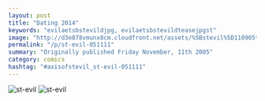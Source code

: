 ```yaml
---
layout: post
title: "Dating 2014"
keywords: "evilaetsbstevildjpg, evilaetsbstevildteasejpgst"
image: "http://d3e878vmunx8cm.cloudfront.net/assets/%5Bstevil%5D110905tease.jpg"
permalink: "/p/st-evil-051111"
summary: "Originally published Friday November, 11th 2005"
category: comics
hashtag: "#axisofstevil_st-evil-051111"
---
```


![st-evil](http://d3e878vmunx8cm.cloudfront.net/assets/%5Bstevil%5D110905tease.jpg)
![st-evil](http://d3e878vmunx8cm.cloudfront.net/assets/%5Bstevil%5D110905.jpg)
